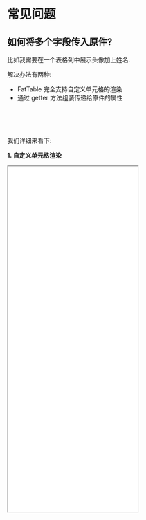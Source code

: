 # 常见问题

## 如何将多个字段传入原件?

比如我需要在一个表格列中展示头像加上姓名.

解决办法有两种:

- FatTable 完全支持自定义单元格的渲染
- 通过 getter 方法组装传递给原件的属性

<br>
<br>
<br>

我们详细来看下:

**1. 自定义单元格渲染**

<iframe class="demo-frame" style="height: 800px" src="./custom-cell.demo.html" />

::: details 查看代码

<<< @/fat-table/CustomCell.tsx

:::

<br>
<br>
<br>

**2. 使用 getter 组装数据传入原件**

::: tip

原件是严格遵循 `value/onChange` 协议, 也就是说，它就是一个原子的表单，类似 Input。你无法给他传递多个字段。

:::

为此，FatTable 也提供了 getter/setter props 来满足这种使用场景。

<br>

<iframe class="demo-frame" style="height: 800px" src="./merge-fields.demo.html" />

::: details 查看代码

<<< @/fat-table/MergeFields.tsx

:::

<br>
<br>
<br>
<br>

## 如何在表格实现开关切换的需求？

<iframe class="demo-frame" style="height: 800px" src="./switch.demo.html" />

::: details 查看代码

<<< @/fat-table/Switch.tsx

:::
